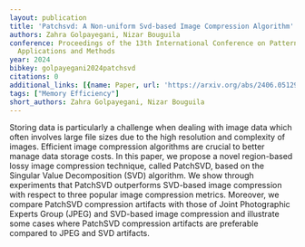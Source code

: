 ```yaml
---
layout: publication
title: 'Patchsvd: A Non-uniform Svd-based Image Compression Algorithm'
authors: Zahra Golpayegani, Nizar Bouguila
conference: Proceedings of the 13th International Conference on Pattern Recognition
  Applications and Methods
year: 2024
bibkey: golpayegani2024patchsvd
citations: 0
additional_links: [{name: Paper, url: 'https://arxiv.org/abs/2406.05129'}]
tags: ["Memory Efficiency"]
short_authors: Zahra Golpayegani, Nizar Bouguila
---
```

Storing data is particularly a challenge when dealing with image data which
often involves large file sizes due to the high resolution and complexity of
images. Efficient image compression algorithms are crucial to better manage
data storage costs. In this paper, we propose a novel region-based lossy image
compression technique, called PatchSVD, based on the Singular Value
Decomposition (SVD) algorithm. We show through experiments that PatchSVD
outperforms SVD-based image compression with respect to three popular image
compression metrics. Moreover, we compare PatchSVD compression artifacts with
those of Joint Photographic Experts Group (JPEG) and SVD-based image
compression and illustrate some cases where PatchSVD compression artifacts are
preferable compared to JPEG and SVD artifacts.